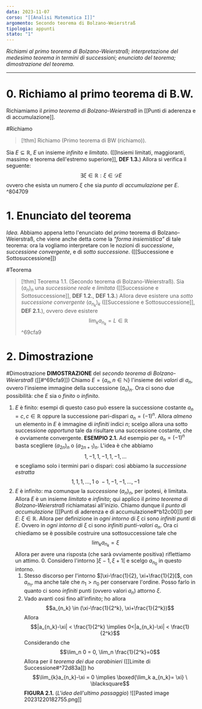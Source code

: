```yaml
---
data: 2023-11-07
corso: "[[Analisi Matematica I]]"
argomento: Secondo teorema di Bolzano-Weierstraß
tipologia: appunti
stato: "1"
---
```

*Richiami al primo teorema di Bolzano-Weierstraß; interpretazione del medesimo teorema in termini di successioni; enunciato del teorema; dimostrazione del teorema.*
- - -
# 0. Richiamo al primo teorema di B.W.
Richiamiamo il *primo teorema di Bolzano-Weierstraß* in [[Punti di aderenza e di accumulazione]].

#Richiamo
> [!thm] Richiamo (Primo teorema di BW (richiamo)).
>  
Sia $E \subseteq \mathbb{R}$, $E$ un insieme *infinito* e *limitato*. ([[Insiemi limitati, maggioranti, massimo e teorema dell'estremo superiore]], **DEF 1.3.**)
Allora si verifica il seguente: $$
\exists \xi \in \mathbb{R}: \xi \in \mathcal{D} E
$$ovvero che esista un numero $\xi$ che sia *punto di accumulazione* per $E$. 
^804709
# 1. Enunciato del teorema
*Idea.* Abbiamo appena letto l'enunciato del *primo* teorema di Bolzano-Weierstraß, che viene anche detta come la *"forma insiemistica"* di tale teorema: ora la vogliamo interpretare con le nozioni di *successione*, *successione convergente*, e di *sotto successione*. ([[Successione e Sottosuccessione]])

#Teorema 
> [!thm] Teorema 1.1. (Secondo teorema di Bolzano-Weierstraß).
Sia $(a_n)_n$ una *successione reale* e *limitata*  ([[Successione e Sottosuccessione]], **DEF 1.2.**, **DEF 1.3.**)
Allora deve esistere una *sotto successione convergente* $(a_{n_k})_k$ ([[Successione e Sottosuccessione]], **DEF 2.1.**), ovvero deve esistere $$\lim_k a_{n_k} = L \in \mathbb{R}$$
^69cfa9
# 2. Dimostrazione
#Dimostrazione 
**DIMOSTRAZIONE** del *secondo teorema di Bolzano-Weierstraß* ([[#^69cfa9]])
Chiamo $E = \{a_n, n \in \mathbb{N}\}$ l'insieme dei *valori di* $a_n$, ovvero l'insieme immagine della successione $(a_n)_n$.
Ora ci sono due possibilità: che $E$ sia o *finito* o *infinito*. 
1. $E$ è finito: esempi di questo caso può essere la successione costante $a_n = c, c \in \mathbb{R}$ oppure la successione pari-dispari $a_n = (-1)^n$.
   Allora *almeno* un elemento in $E$ è immagine di *infiniti* indici $n$; scelgo allora una sotto successione *opportuna* tale da risultare una successione costante, che è ovviamente convergente. 
   **ESEMPIO 2.1.** Ad esempio per $a_n = (-1)^n$ basta scegliere $(a_{2n})_n$ o $(a_{2n+1})_n$. L'idea è che abbiamo $$1, -1, 1, -1, 1, -1, \ldots$$e scegliamo solo i termini pari o dispari: così abbiamo la *successione estratta* $$1, 1, 1, \ldots, 1 \text{ o }-1, -1, -1, \ldots, -1$$
2. $E$ è infinito: ma comunque la *successione* $(a_n)_n$, per ipotesi, è limitata. Allora $E$ è un insieme *limitato* e *infinito*; qui applico il *primo teorema di Bolzano-Weierstraß* richiamatasi all'inizio. Chiamo dunque il *punto di accumulazione* ([[Punti di aderenza e di accumulazione#^b12c00]]) per $E$: $\xi \in \mathbb{R}$.
   Allora per definizione in *ogni intorno* di $\xi$ ci sono *infiniti punti* di $E$.
   Ovvero in *ogni intorno di* $\xi$ ci sono *infiniti punti-valori* $a_n$. 
   Ora ci chiediamo se è possibile costruire una sottosuccessione tale che $$\lim_k a_{n_k} = \xi$$
   Allora per avere una risposta (che sarà ovviamente positiva) riflettiamo un attimo. 
   0. Considero l'intorno $]\xi -1, \xi +1[$ e scelgo $a_{n_0}$ in questo intorno.
   1. Stesso discorso per l'intorno $]\xi-\frac{1}{2}, \xi+\frac{1}{2}[$, con $a_{n_1}$, ma anche tale che $n_1 > n_0$ per conservare l'ordine. Posso farlo in quanto ci sono *infiniti* punti (ovvero valori $a_n$) attorno $\xi$.
   2. Vado avanti così fino all'infinito; ho allora $$a_{n_k} \in (\xi-\frac{1}{2^k}, \xi+\frac{1}{2^k})$$Allora $$|a_{n_k}-\xi| < \frac{1}{2^k} \implies 0<|a_{n_k}-\xi| < \frac{1}{2^k}$$Considerando che $$\lim_n 0 = 0, \lim_n \frac{1}{2^k}=0$$Allora per il *teorema dei due carabinieri* ([[Limite di Successione#^72d83a]]) ho $$\lim_{k}a_{n_k}-\xi = 0 \implies \boxed{\lim_k a_{n_k}= \xi} \ \blacksquare$$
**FIGURA 2.1.** (*L'idea dell'ultimo passaggio*)
![[Pasted image 20231220182755.png]]